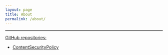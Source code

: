 ```yaml
---
layout: page
title: About
permalink: /about/
---
```




<hr>

[GitHub repositories:](https://github.com/erwindevreugd)  
- [ContentSecurityPolicy](https://github.com/erwindevreugd/ContentSecurityPolicy)